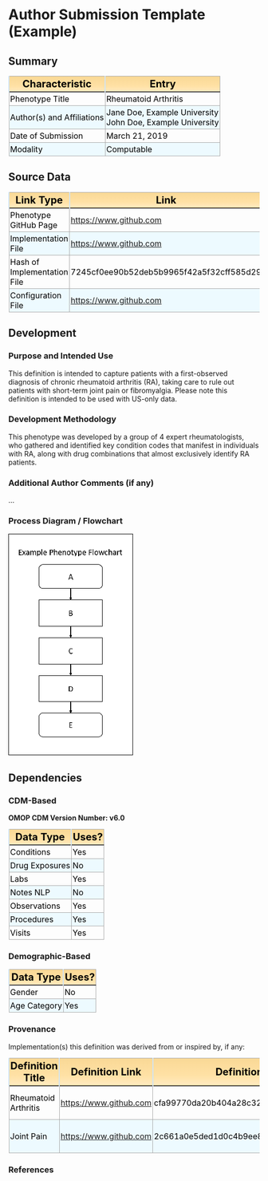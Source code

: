 # Author Submission Template (Example)

<style>
  .flat-table {
    border: 1px solid #1C6EA4;
    background-color: #EEEEEE;
    width: 100%;
    text-align: left;
    border-collapse: collapse;
  }
  td, th{
    border: 1px solid #AAAAAA;
    padding: 3px 2px;
  }
  thead {
    background: #ffeabf;
    background: -moz-linear-gradient(top, #f9d895 0%, #ffe1a5 66%, #ffeabf 100%);
    background: -webkit-linear-gradient(top, #f9d895 0%, #ffe1a5 66%, #ffeabf 100%);
    background: linear-gradient(to bottom, #f9d895 0%, #ffe1a5 66%, #ffeabf 100%);
    border-bottom: 2px solid #444444;
  }
  tbody {
    font-size: 16px;
    color: #000000;
  }  
  tr:nth-child(even) {
    background: #edfaff;
  }
  thead th {
    font-size: 20px;
    font-weight: bold;
    color: #000000;
    border-left: 2px solid #D0E4F5;
  }
</style>

## Summary
| Characteristic | Entry |
| ------ | ------ |
| Phenotype Title | Rheumatoid Arthritis |
| Author(s) and Affiliations | Jane Doe, Example University </br> John Doe, Example University |
| Date of Submission | March 21, 2019 |
| Modality | Computable |

## Source Data
| Link Type | Link |
| ------ | ------ |
| Phenotype GitHub Page | https://www.github.com |
| Implementation File | https://www.github.com |
| Hash of Implementation File | 7245cf0ee90b52deb5b9965f42a5f32cff585d29 |
| Configuration File | https://www.github.com |

## Development
### Purpose and Intended Use
This definition is intended to capture patients with a first-observed diagnosis of chronic rheumatoid arthritis (RA), taking care to rule out patients with short-term joint pain or fibromyalgia. Please note this definition is intended to be used with US-only data.
### Development Methodology
This phenotype was developed by a group of 4 expert rheumatologists, who gathered and identified key condition codes that manifest in individuals with RA, along with drug combinations that almost exclusively identify RA patients.
### Additional Author Comments (if any)
...

### Process Diagram / Flowchart
![process diagram](../data/example_diagram.png)

## Dependencies
### CDM-Based
**OMOP CDM Version Number: v6.0**

| Data Type | Uses? |
| ------ | ------ |
|Conditions| Yes |
|Drug Exposures| No |
|Labs| Yes |
|Notes NLP| No |
|Observations| Yes |
|Procedures| Yes |
|Visits| Yes |

### Demographic-Based
| Data Type | Uses? |
| ------ | ------ |
|Gender| No |
|Age Category| Yes |

### Provenance
Implementation(s) this definition was derived from or inspired by, if any:

| Definition Title | Definition Link  | Definition Hash | Provenance Reason |
| ------ | ------ | ------ | ------ |
| Rheumatoid Arthritis | https://www.github.com | cfa99770da20b404a28c3241defec892a7c542c3 | Prior Version of the Same Definition |
| Joint Pain | https://www.github.com | 2c661a0e5ded1d0c4b9ee8988ad047d9055630f3 | Concepts from this definition are used |

### References

